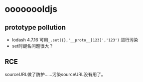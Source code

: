 # oooooooldjs



## prototype pollution

- lodash 4.7.16 可用`_.set({},'__proto__[123]','123')` 进行污染
- set时键名问题很大？ 



## RCE

sourceURL做了防护......污染sourceURL没有用了。